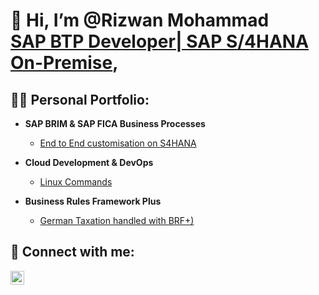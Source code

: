 <h1>👋 Hi, I’m @Rizwan Mohammad <br/><a href="https://github.com/rimo-de">SAP BTP Developer| SAP S/4HANA On-Premise</a>, <br/> </h1>

<h2>👨‍💻 Personal Portfolio:</h2>

- <b>SAP BRIM & SAP FICA Business Processes</b>
  - [End to End customisation on S4HANA](https://github.com/rimo-de/SAP-BRIM-FICA.git)

- <b>Cloud Development & DevOps</b>
  - [Linux Commands](https://github.com/joshmadakor1/Sentinel-Lab)
- <b>Business Rules Framework Plus</b>
  - [German Taxation handled with BRF+)](https://github.com/rimo-de/SAP-BRF-Plus.git)

<h2> 🤳 Connect with me:</h2>

[<img align="left" alt="Rizwan Mohammad | LinkedIn"  width="22px" src="https://cdn.jsdelivr.net/npm/simple-icons@v3/icons/linkedin.svg" />](https://www.linkedin.com/in/shaik-rizwan-mohammad)



